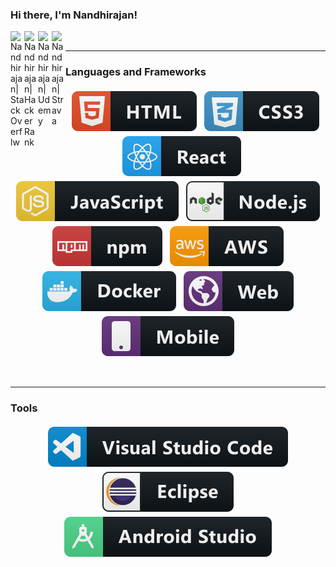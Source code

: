 ### Hi there, I'm Nandhirajan!

<a href="https://stackoverflow.com/users/9156099/nandy">
  <img align="left" alt="Nandhirajan| StackOverflw" width="22px" src="https://cdn.jsdelivr.net/npm/simple-icons@3.1.0/icons/stackoverflow.svg" />
</a>

<a href="https://www.hackerrank.com/nandhirajan2013">
  <img align="left" alt="Nandhirajan| Hacker Rank" width="22px" src="https://cdn.jsdelivr.net/npm/simple-icons@3.1.0/icons/hackerrank.svg" />
</a>

<a href="https://www.udemy.com/user/nandhirajan">
  <img align="left" alt="Nandhirajan| Udemy" width="22px" src="https://cdn.jsdelivr.net/npm/simple-icons@3.1.0/icons/udemy.svg" />
</a>

<a href="https://www.strava.com/athletes/20383049">
  <img align="left" alt="Nandhirajan| Strava" width="22px" src="https://cdn.jsdelivr.net/npm/simple-icons@3.1.0/icons/strava.svg" />
</a>

<br />

*************
### Languages and Frameworks

<p align="center">

<!-- For more icons https://github.com/MikeCodesDotNET/ColoredBadges -->

<img src="./images/html.svg" alt="html" style="vertical-align:top; margin:4px">    
<img src="./images/css3.svg" alt="css3" style="vertical-align:top; margin:4px">   
<img src="./images/react.svg" alt="react" style="vertical-align:top; margin:4px">  
<img src="./images/js.svg" alt="javascript" style="vertical-align:top; margin:4px">  
<img src="./images/nodejs.svg" alt="nodejs" style="vertical-align:top; margin:4px">  
<img src="./images/npm.svg" alt="npm" style="vertical-align:top; margin:4px">  
<img src="https://github.com/nandhirajan/nandhirajan/blob/master/images/aws.svg" alt="aws" style="vertical-align:top; margin:4px">  
<img src="./images/docker.svg" alt="docker" style="vertical-align:top; margin:4px"> 
<img src="./images/web.svg" alt="web" style="vertical-align:top; margin:4px"> 
<img src="./images/mobile.svg" alt="mobile" style="vertical-align:top; margin:4px"> 

</p>
<br />

*************
### Tools

<p align="center">

<img src="./images/visualstudiocode.svg" alt="visualstudiocode" style="vertical-align:top; margin:4px"> 
<img src="./images/eclipse.svg" alt="eclipse" style="vertical-align:top; margin:4px"> 
<img src="./images/androidstudio.svg" alt="androidstudio" style="vertical-align:top; margin:4px"> 

</p>

<!--
To be Added

- 🔭 I’m currently working on ...
- 🌱 I’m currently learning ...
- 👯 I’m looking to collaborate on ...
- 🤔 I’m looking for help with ...
- 💬 Ask me about ...
- 📫 How to reach me: ...
- 😄 Pronouns: ...
- ⚡ Fun fact: ...
-->
